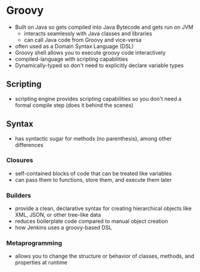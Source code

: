 # Groovy
- Built on Java so gets compiled into Java Bytecode and gets run on JVM
	- interacts seamlessly with Java classes and libraries
	- can call Java code from Groovy and vice-versa
- often used as a Domain Syntax Language (DSL)
- Groovy shell allows you to execute groovy code interactively
- compiled-language with scripting capabilities
- Dynamically-typed so don't need to explicitly declare variable types
## Scripting
- scripting engine provides scripting capabilities so you don't need a formal compile step (does it behind the scenes)
## Syntax
- has syntactic sugar for methods (no parenthesis), among other differences 
### Closures
- self-contained blocks of code that can be treated like variables
- can pass them to functions, store them, and execute them later
### Builders
- provide a clean, declarative syntax for creating hierarchical objects like XML, JSON, or other tree-like data
- reduces boilerplate code compared to manual object creation
- how Jenkins uses a groovy-based DSL
### Metaprogramming
- allows you to change the structure or behavior of classes, methods, and properties at runtime
